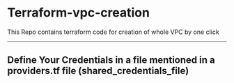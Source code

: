 # Terraform-vpc-creation
This Repo contains terraform code for creation of whole VPC by one click

---
## Define Your Credentials in a file mentioned in a providers.tf file  (shared_credentials_file)

